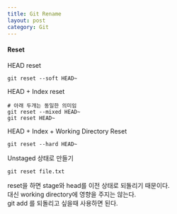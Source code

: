 ```yaml
---
title: Git Rename
layout: post
category: Git
---
```


#### Reset 

HEAD reset
```
git reset --soft HEAD~
```

HEAD + Index reset 
```
# 아래 두개는 동일한 의미임
git reset --mixed HEAD~
git reset HEAD~
```

HEAD + Index + Working Directory Reset
```
git reset --hard HEAD~
```
Unstaged 상태로 만들기  
```
git reset file.txt
```
reset을 하면 stage와 head를 이전 상태로 되돌리기 때문이다.  
대신 working directory에 영향을 주지는 않는다.  
git add 를 되돌리고 싶을때 사용하면 된다. 

